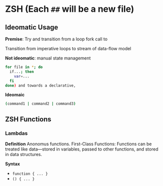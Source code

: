 # ZSH (Each `##` will be a new file)

## Ideomatic Usage

**Premise**: Try and transition from a loop fork call to 

Transition from imperative loops to stream of data-flow model

**Not ideomatic**: manual state management

```zsh
for file in *; do 
  if...; then 
    var=...
  fi
done) and towards a declarative, 
```

**Ideomaic**

```zsh
(command1 | command2 | command3)
```

## ZSH Functions

### Lambdas

**Definition** Anonomus functions. 
First-Class Functions: Functions can be treated like data—stored in variables, passed to other functions, and stored in data structures.

**Syntax**
- `function { ... }` 
- `() { ... }`

```zsh

```
